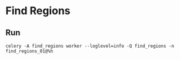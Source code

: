 
# Find Regions

## Run

~~~
celery -A find_regions worker --loglevel=info -Q find_regions -n find_regions_01@%h
~~~
